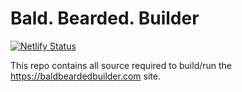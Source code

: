# Bald. Bearded. Builder

[![Netlify Status](https://api.netlify.com/api/v1/badges/28e16e2b-5e3f-41e0-a525-4f1f033cd391/deploy-status)](https://app.netlify.com/sites/inspiring-leavitt-69edb0/deploys)



This repo contains all source required to build/run the https://baldbeardedbuilder.com site.
